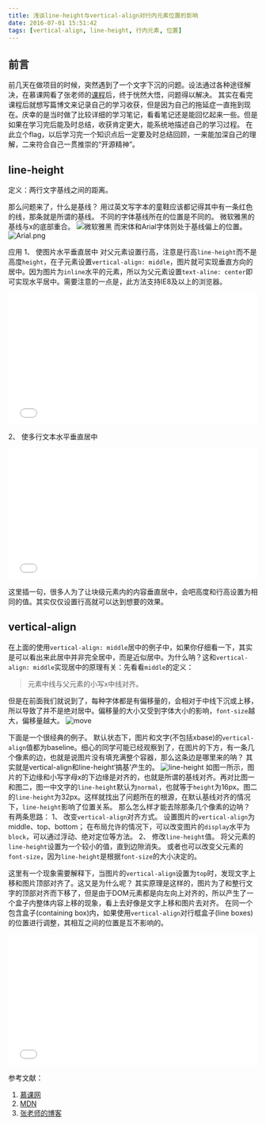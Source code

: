```yaml
---
title: 浅谈line-height与vertical-align对行内元素位置的影响
date: 2016-07-01 15:51:42
tags: [vertical-align, line-height, 行内元素, 位置]
---
```

## 前言

前几天在做项目的时候，突然遇到了一个文字下沉的问题。设法通过各种途径解决，在慕课网看了张老师的[课程](http://www.imooc.com/learn/542)后，终于恍然大悟，问题得以解决。
其实在看完课程后就想写篇博文来记录自己的学习收获，但是因为自己的拖延症一直拖到现在。庆幸的是当时做了比较详细的学习笔记，看看笔记还是能回忆起来一些。但是如果在学习完后能及时总结，收获肯定更大，能系统地描述自己的学习过程。
在此立个flag，以后学习完一个知识点后一定要及时总结回顾，一来能加深自己的理解，二来符合自己一贯推崇的“开源精神”。

<!-- more -->
## line-height
定义：两行文字基线之间的距离。

那么问题来了，什么是基线？
用过英文写字本的童鞋应该都记得其中有一条红色的线，那条就是所谓的基线。
不同的字体基线所在的位置是不同的。
微软雅黑的基线与x的底部重合。
![微软雅黑](/assets/blogImg/yahei.png)
而宋体和Arial字体则处于基线偏上的位置。
![Arial.png](/assets/blogImg/Arial.png)


应用
1、 使图片水平垂直居中
对父元素设置行高，注意是行高`line-height`而不是高度`height`，在子元素设置`vertical-align: middle`，图片就可实现垂直方向的居中。因为图片为`inline`水平的元素，所以为父元素设置`text-aline: center`即可实现水平居中。需要注意的一点是，此方法支持IE8及以上的浏览器。
<iframe height='265' scrolling='no' src='//codepen.io/bill_q/embed/wWqdaQ/?height=265&theme-id=dark&default-tab=result&embed-version=2' frameborder='no' allowtransparency='true' allowfullscreen='true' style='width: 100%;'>See the Pen <a href='http://codepen.io/bill_q/pen/wWqdaQ/'>wWqdaQ</a> by bill (<a href='http://codepen.io/bill_q'>@bill_q</a>) on <a href='http://codepen.io'>CodePen</a>.
</iframe>

2、 使多行文本水平垂直居中
<iframe height='265' scrolling='no' src='//codepen.io/bill_q/embed/JKyWzK/?height=265&theme-id=dark&default-tab=result&embed-version=2' frameborder='no' allowtransparency='true' allowfullscreen='true' style='width: 100%;'>See the Pen <a href='http://codepen.io/bill_q/pen/JKyWzK/'>JKyWzK</a> by bill (<a href='http://codepen.io/bill_q'>@bill_q</a>) on <a href='http://codepen.io'>CodePen</a>.
</iframe>

这里插一句，很多人为了让块级元素内的内容垂直居中，会吧高度和行高设置为相同的值。其实仅仅设置行高就可以达到想要的效果。


## vertical-align
在上面的使用`vertical-align: middle`居中的例子中，如果你仔细看一下，其实是可以看出来此居中并非完全居中，而是近似居中。为什么呐？这和`vertical-align: middle`实现居中的原理有关：先看看`middle`的定义：
> 元素中线与父元素的小写x中线对齐。

但是在前面我们就说到了，每种字体都是有偏移量的，会相对于中线下沉或上移，所以导致了并不是绝对居中。偏移量的大小又受到字体大小的影响，`font-size`越大，偏移量越大。
![move](/assets/blogImg/move.png)


下面是一个很经典的例子。
默认状态下，图片和文字(不包括xbase)的`vertical-align`值都为baseline。细心的同学可能已经观察到了，在图片的下方，有一条几个像素的边，也就是说图片没有填充满整个容器，那么这条边是哪里来的呐？
其实就是vertical-align和line-height‘搞基’产生的。
![line-height](/assets/blogImg/line-height.png)
如图一所示，图片的下边缘和小写字母x的下边缘是对齐的，也就是所谓的基线对齐。再对比图一和图二，图一中文字的`line-height`默认为`normal`，也就等于`height`为16px。图二的`line-height`为32px。这样就找出了问题所在的根源，在默认基线对齐的情况下，`line-height`影响了位置关系。
那么怎么样才能去除那条几个像素的边呐？
有两条思路：
1、 改变`vertical-align`对齐方式。
设置图片的`vertical-align`为middle、top、bottom；
在布局允许的情况下，可以改变图片的`display`水平为`block`，可以通过浮动、绝对定位等方法。
2、 修改`line-height`值。
将父元素的`line-height`设置为一个较小的值，直到边隙消失。
或者也可以改变父元素的`font-size`，因为`line-height`是根据`font-size`的大小决定的。

这里有一个现象需要解释下，当图片的`vertical-align`设置为`top`时，发现文字上移和图片顶部对齐了。这又是为什么呢？
其实原理是这样的，图片为了和整行文字的顶部对齐而下移了，但是由于DOM元素都是向左向上对齐的，所以产生了一个盒子内整体内容上移的现象，看上去好像是文字上移和图片去对齐。
在同一个包含盒子(containing box)内，如果使用`vertical-align`对行框盒子(line boxes)的位置进行调整，其相互之间的位置是互不影响的。

<iframe height='265' scrolling='no' src='//codepen.io/bill_q/embed/jAmYKg/?height=265&theme-id=dark&default-tab=result&embed-version=2' frameborder='no' allowtransparency='true' allowfullscreen='true' style='width: 100%;'>See the Pen <a href='http://codepen.io/bill_q/pen/jAmYKg/'>jAmYKg</a> by bill (<a href='http://codepen.io/bill_q'>@bill_q</a>) on <a href='http://codepen.io'>CodePen</a>.
</iframe>

参考文献：
1. [慕课网](http://www.imooc.com/learn/542)
2. [MDN](https://developer.mozilla.org)
3. [张老师的博客](http://www.zhangxinxu.com/wordpress/2015/08/css-deep-understand-vertical-align-and-line-height/)
